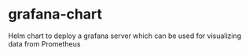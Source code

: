# grafana-chart
Helm chart to deploy a grafana server which can be used for visualizing data from Prometheus
